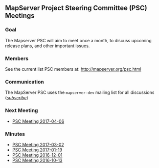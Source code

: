 ## MapServer Project Steering Committee (PSC) Meetings

### Goal

The Mapserver PSC will aim to meet once a month, to discuss upcoming release plans, and other important issues.

### Members

See the current list PSC members at: http://mapserver.org/psc.html

### Communication

The MapServer PSC uses the `mapserver-dev` mailing list for all discussions ([*subscribe*](https://lists.osgeo.org/mailman/listinfo/mapserver-dev))

### Next Meeting

* [PSC Meeting 2017-04-06](PSC-Meeting-2017-04-06)

### Minutes

* [PSC Meeting 2017-03-02](PSC-Meeting-2017-03-02)
* [PSC Meeting 2017-01-19](PSC-Meeting-2017-01-19)
* [PSC Meeting 2016-12-01](PSC-Meeting-2016-12-01)
* [PSC Meeting 2016-10-13](PSC-Meeting-2016-10-13)

